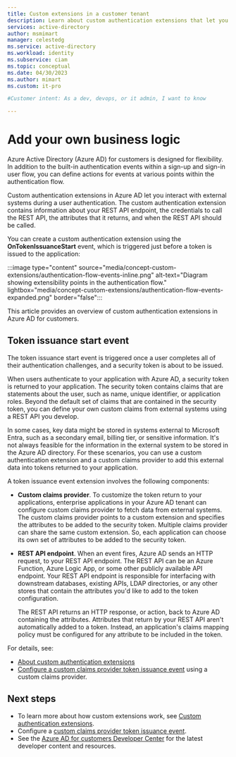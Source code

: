 ```yaml
---
title: Custom extensions in a customer tenant
description: Learn about custom authentication extensions that let you enrich or customize application tokens with information from external systems.  
services: active-directory
author: msmimart
manager: celestedg
ms.service: active-directory
ms.workload: identity
ms.subservice: ciam
ms.topic: conceptual
ms.date: 04/30/2023
ms.author: mimart
ms.custom: it-pro

#Customer intent: As a dev, devops, or it admin, I want to know 

---
```

# Add your own business logic

Azure Active Directory (Azure AD) for customers is designed for flexibility. In addition to the built-in authentication events within a sign-up and sign-in user flow, you can define actions for events at various points within the authentication flow.

Custom authentication extensions in Azure AD let you interact with external systems during a user authentication. The custom authentication extension contains information about your REST API endpoint, the credentials to call the REST API, the attributes that it returns, and when the REST API should be called.

You can create a custom authentication extension using the **OnTokenIssuanceStart** event, which is triggered just before a token is issued to the application:

:::image type="content" source="media/concept-custom-extensions/authentication-flow-events-inline.png" alt-text="Diagram showing extensibility points in the authentication flow." lightbox="media/concept-custom-extensions/authentication-flow-events-expanded.png" border="false":::

This article provides an overview of custom authentication extensions in Azure AD for customers.

## Token issuance start event

The token issuance start event is triggered once a user completes all of their authentication challenges, and a security token is about to be issued.

When users authenticate to your application with Azure AD, a security token is returned to your application. The security token contains claims that are statements about the user, such as name, unique identifier, or application roles.  Beyond the default set of claims that are contained in the security token, you can define your own custom claims from external systems using a REST API you develop.  

In some cases, key data might be stored in systems external to Microsoft Entra, such as a secondary email, billing tier, or sensitive information. It's not always feasible for the information in the external system to be stored in the Azure AD directory. For these scenarios, you can use a custom authentication extension and a custom claims provider to add this external data into tokens returned to your application.

A token issuance event extension involves the following components:

- **Custom claims provider**. To customize the token return to your applications, enterprise applications in your Azure AD tenant can configure custom claims provider to fetch data from external systems. The custom claims provider points to a custom extension and specifies the attributes to be added to the security token. Multiple claims provider can share the same custom extension. So, each application can choose its own set of attributes to be added to the security token.

- **REST API endpoint**. When an event fires, Azure AD sends an HTTP request, to your REST API endpoint. The REST API can be an Azure Function, Azure Logic App, or some other publicly available API endpoint. Your REST API endpoint is responsible for interfacing with downstream databases, existing APIs, LDAP directories, or any other stores that contain the attributes you'd like to add to the token configuration.

   The REST API returns an HTTP response, or action, back to Azure AD containing the attributes. Attributes that return by your REST API aren't automatically added to a token. Instead, an application's claims mapping policy must be configured for any attribute to be included in the token.

For details, see:

- [About custom authentication extensions](../../develop/custom-extension-overview.md?context=/azure/active-directory/external-identities/customers/context/customers-context)  
- [Configure a custom claims provider token issuance event](../../develop/custom-extension-get-started.md?context=/azure/active-directory/external-identities/customers/context/customers-context) using a custom claims provider.

## Next steps

- To learn more about how custom extensions work, see [Custom authentication extensions](../../develop/custom-extension-overview.md?context=/azure/active-directory/external-identities/customers/context/customers-context).
- Configure a [custom claims provider token issuance event](../../develop/custom-extension-get-started.md?context=/azure/active-directory/external-identities/customers/context/customers-context).
- See the [Azure AD for customers Developer Center](https://aka.ms/ciam/dev) for the latest developer content and resources.
